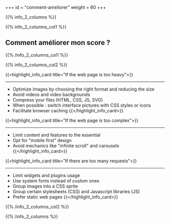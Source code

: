 +++
id = "comment-ameliorer"
weight = 60
+++

{{% info_2_columns %}}

{{% info_2_columns_col1 %}}

## Comment améliorer mon score ?

{{% /info_2_columns_col1 %}}

{{% info_2_columns_col2 %}}

{{<highlight_info_card title="If the web page is too heavy">}}

---

- Optimize images by choosing the right format and reducing the size
- Avoid videos and video backgrounds
- Compress your files (HTML, CSS, JS, SVG)
- When possible : switch interface pictures with CSS styles or icons
- Facilitate browser caching {{</highlight_info_card>}}

{{<highlight_info_card title="If the web page is too complex">}}

---

- Limit content and features to the essential
- Opt for "mobile first" design
- Avoid mechanics like "infinite scroll" and carousels {{</highlight_info_card>}}

{{<highlight_info_card title="If there are too many requests">}}

---

- Limit widgets and plugins usage
- Use system fonts instead of custom ones
- Group images into a CSS sprite
- Group certain stylesheets (CSS) and Javascript libraries (JS)
- Prefer static web pages {{</highlight_info_card>}}

{{% /info_2_columns_col2 %}}

{{% /info_2_columns %}}
